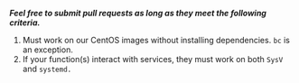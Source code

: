 ***Feel free to submit pull requests as long as they meet the following criteria.***
1. Must work on our CentOS images without installing dependencies.  `bc` is an exception.
2. If your function(s) interact with services, they must work on both `SysV` and `systemd.`
